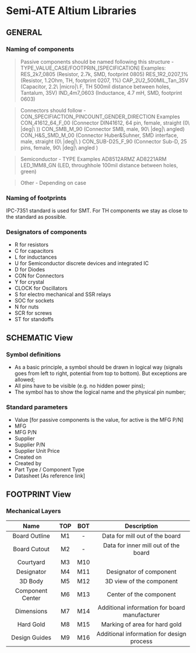 # Semi-ATE Altium Libraries

## GENERAL

### Naming of components

 > Passive components should be named following this structure - TYPE_VALUE_CASE/FOOTPRIN_[SPECIFICATION]
	Examples:
		RES_2k7_0805 (Resistor, 2.7k, SMD, footprint 0805)
		RES_1R2_0207_1% (Resistor, 1.2Ohm, TH, footprint 0207, 1%)
		CAP_2U2_500MIL_Tan_35V (Capacitor, 2.2\ |micro|\ F, TH 500mil distance between holes, Tantalum, 35V)
		IND_4m7_0603 (Inductance, 4.7 mH, SMD, footprint 0603)

 > Connectors should follow - CON_SPECIFIACTION_PINCOUNT_GENDER_DIRECTION 
	Examples
		CON_41612_64_F_00	(Connector DIN41612, 64 pin, female, straight (0\ |deg|\ ))
		CON_SMB_M_90		(Connector SMB, male, 90\ |deg|\  angled)
		CON_H&S_SMD_M_00	(Connector Huber&Suhner, SMD interface, male, straight (0\ |deg|\ )
		CON_SUB-D25_F_90	(Connector Sub-D, 25 pins, female, 90\ |deg|\  angled )
		
 > Semiconductor - TYPE
	Examples
		AD8512ARMZ
		AD8221ARM
		LED_1MM8_GN (LED, throughhole 100mil distance between holes, green)

 > Other - Depending on case


### Naming of footprints

IPC-7351 standard is used for SMT. For TH components we stay as close to the standard as possible.

### Designators of components

- R for resistors
- C for capacitors
- L for inductances
- U for Semiconductor discrete devices and integrated IC
- D for Diodes
- CON for Connectors 
- Y for crystal
- CLOCK for Oscillators
- S for electro mechanical and SSR relays
- SOC for sockets
- N for nuts
- SCR for screws
- ST for standoffs
	

## SCHEMATIC View

### Symbol definitions

- As a basic principle, a symbol should be drawn in logical way (signals goes from left to right, potential from top to bottom). But exceptions are allowed;
- All pins have to be visible (e.g. no hidden power pins);
- The symbol has to show the logical name and the physical pin number;

### Standard parameters

- Value [for passive components is the value, for active is the MFG P/N]
- MFG
- MFG P/N
- Supplier
- Supplier P/N
- Supplier Unit Price
- Created on
- Created by
- Part Type / Component Type 
- Datasheet [As reference link]

## FOOTPRINT View

### Mechanical Layers

| Name | TOP | BOT | Description |
|:---------:|:---:|:---:|:---------:|
| Board Outline | M1 | - | Data for mill out of the board |
| Board Cutout | M2 | - | Data for inner mill out of the board |
| Courtyard | M3 | M10 |  |
| Designator | M4 | M11 | Designator of component |
| 3D Body | M5 | M12 | 3D view of the component |
| Component Center | M6 | M13 | Center of the component |
| Dimensions | M7 | M14 | Additional information for board manufacturer |
| Hard Gold | M8 | M15 | Marking of area for hard gold |
| Design Guides | M9 | M16 | Additional information for design process |
